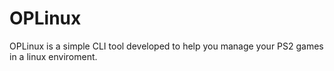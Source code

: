 # OPLinux

OPLinux is a simple CLI tool developed to help you manage your PS2 games in a linux enviroment.

